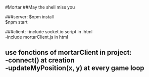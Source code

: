 #Mortar
##May the shell miss you

###server:
$npm install  
$npm start  

###client:
-include socket.io script in .html  
-include mortarClient.js in html  

use fonctions of mortarClient in project:  
-connect() at creation  
-updateMyPosition(x, y) at every game loop  
-  
